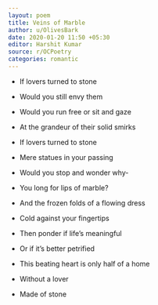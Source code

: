 ```yaml
---
layout: poem
title: Veins of Marble
author: u/OlivesBark
date: 2020-01-20 11:50 +05:30
editor: Harshit Kumar
source: r/OCPoetry
categories: romantic
---
```


- If lovers turned to stone
- Would you still envy them
- Would you run free or sit and gaze
- At the grandeur of their solid smirks

- If lovers turned to stone
- Mere statues in your passing
- Would you stop and wonder why-
- You long for lips of marble?
- And the frozen folds of a flowing dress
- Cold against your fingertips
- Then ponder if life’s meaningful
- Or if it’s better petrified

- This beating heart is only half of a home
- Without a lover
- Made of stone
